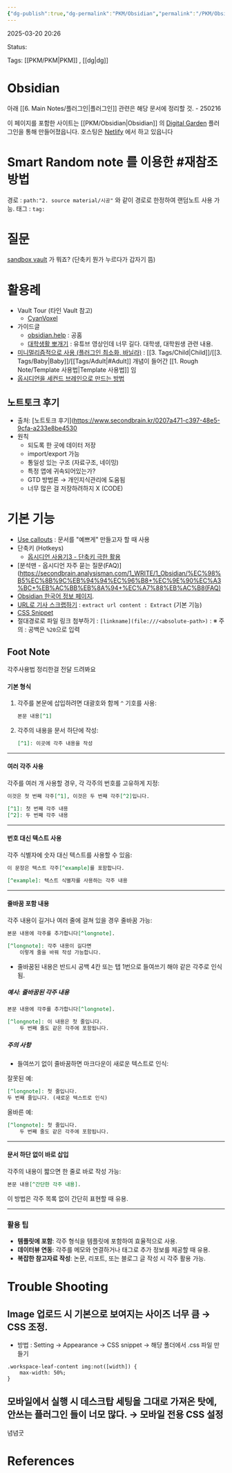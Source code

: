 ```yaml
---
{"dg-publish":true,"dg-permalink":"PKM/Obsidian","permalink":"/PKM/Obsidian/"}
---
```



2025-03-20 20:26

Status: 

Tags: [[PKM/PKM\|PKM]] , [[dg\|dg]] 

# Obsidian
아래 [[6. Main Notes/플러그인\|플러그인]] 관련은 해당 문서에 정리할 것. - 250216

이 페이지를 포함한 사이트는 [[PKM/Obsidian\|Obsidian]] 의 [Digital Garden](https://dg-docs.ole.dev/) 플러그인을 통해 만들어졌읍니다. 호스팅은 [Netlify](https://app.netlify.com/) 에서 하고 있읍니다

# Smart Random note 를 이용한 #재참조 방법
경로 : `path:"2. source material/시공"` 와 같이 경로로 한정하여 랜덤노트 사용 가능.
태그 : `tag:` 
# 질문
[sandbox vault](https://forum.obsidian.md/t/how-to-open-sandbox-vault/50028) 가 뭐죠? (단축키 뭔가 누르다가 갑자기 뜸)

# 활용례
- Vault Tour (타인 Vault 참고)
	- [CyanVoxel](https://www.youtube.com/watch?v=rAkerV8rlow)
- 가이드글
	- [obsidian.help](https://help.obsidian.md/Home) : 공홈
	- [대학생활 뽀개기](https://www.youtube.com/watch?v=NrwTzzSNPK8) : 유튜브 영상인데 너무 길다. 대학생, 대학원생 관련 내용.
- [미니멀리즘적으로 사용 (플러그인 최소화, 바닐라)](https://youtu.be/hSTy_BInQs8) : [[3. Tags/Child\|Child]]/[[3. Tags/Baby\|Baby]]/[[Tags/Adult\|#Adult]] 개념이 들어간 [[1. Rough Note/Template 사용법\|Template 사용법]] 임
- [옵시디언을 세컨드 브레인으로 만드는 방법](https://info.quokkanews.com/옵시디언을-세컨드-브레인으로-만드는-방법/) 
## 노트토크 후기
- 출처: [노트토크 후기](https://www.secondbrain.kr/0207a471-c397-48e5-9cfa-a233e8be4530
- 원칙
    - 되도록 한 곳에 데이터 저장
	- import/export 가능
	- 통일성 있는 구조 (자료구조, 네이밍)
	- 특정 앱에 귀속되어있는가?
	- GTD 방법론 → 개인지식관리에 도움됨
	- 너무 많은 걸 저장하려하지 X (CODE)

# 기본 기능
- [Use callouts](https://help.obsidian.md/How+to/Use+callouts) : 문서를 "예쁘게" 만들고자 할 때 사용
- 단축키 (Hotkeys)
	- [옵시디언 사용기3 - 단축키 극한 활용](https://kexplain.com/15)
- [분석맨 - 옵시디언 자주 묻는 질문(FAQ)](https://secondbrain.analysisman.com/1_WRITE/1_Obsidian/%EC%98%B5%EC%8B%9C%EB%94%94%EC%96%B8+%EC%9E%90%EC%A3%BC+%EB%AC%BB%EB%8A%94+%EC%A7%88%EB%AC%B8(FAQ)  
- [Obsidian 한국어 정보 페이지](https://publish.obsidian.md/help-ko/%EB%85%B8%ED%8A%B8%EC%99%80+%ED%8C%8C%EC%9D%BC+%EC%97%B0%EA%B2%B0%ED%95%98%EA%B8%B0/%EB%B3%84%EC%B9%AD). 
- [URL로 기사 스크랩하기](https://junggam2.tistory.com/43) : ``extract url content : Extract`` (기본 기능)
- [CSS Snippet](https://m.cafe.naver.com/ca-fe/web/cafes/obsidianary/articles/8325?tc=shared_link&useCafeId=false&or=nid.naver.com&buid=28feaaf8-43de-43ce-b674-83bc3e27de1e&art=ZXh0ZXJuYWwtc2VydmljZS1uYXZlci1ldGMtZm9yLWNvbW1lbnQ.eyJ0eXAiOiJKV1QiLCJhbGciOiJIUzI1NiJ9.eyJjYWZlVHlwZSI6IkNBRkVfSUQiLCJhcnRpY2xlSWQiOjgzMjUsImlzc3VlZEF0IjoxNzI3ODcwMjk0NjAwLCJjYWZlSWQiOjMwNTM3NDQ4fQ.J8ly4JzAmKo6_rKTD1F4g4GSJ-_hz4IWBZO_om2bZrs) 
- 절대경로로 파일 링크 첨부하기 : `[linkname](file:///<absolute-path>)` : ※ 주의 : 공백은 `%20`으로 입력

## Foot Note
각주사용법 정리한걸 전달 드려봐요

#### **기본 형식**

1. 각주를 본문에 삽입하려면 대괄호와 함께 `^` 기호를 사용:
    
    ```markdown
    본문 내용[^1]
    ```
    
2. 각주의 내용을 문서 하단에 작성:
    
    ```markdown
    [^1]: 이곳에 각주 내용을 작성
    ```
    

---

#### **여러 각주 사용**

각주를 여러 개 사용할 경우, 각 각주의 번호를 고유하게 지정:

```markdown
이것은 첫 번째 각주[^1], 이것은 두 번째 각주[^2]입니다.

[^1]: 첫 번째 각주 내용
[^2]: 두 번째 각주 내용
```

---

#### **번호 대신 텍스트 사용**

각주 식별자에 숫자 대신 텍스트를 사용할 수 있음:

```markdown
이 문장은 텍스트 각주[^example]를 포함합니다.

[^example]: 텍스트 식별자를 사용하는 각주 내용
```

---

#### **줄바꿈 포함 내용**

각주 내용이 길거나 여러 줄에 걸쳐 있을 경우 줄바꿈 가능:

```markdown
본문 내용에 각주를 추가합니다[^longnote].

[^longnote]: 각주 내용이 길다면
    이렇게 줄을 바꿔 작성 가능합니다.
```

- 줄바꿈된 내용은 반드시 공백 4칸 또는 탭 1번으로 들여쓰기 해야 같은 각주로 인식됨.

##### 예시: 줄바꿈된 각주 내용

```markdown
본문 내용에 각주를 추가합니다[^longnote].

[^longnote]: 이 내용은 첫 줄입니다.
    두 번째 줄도 같은 각주에 포함됩니다.
```

##### 주의 사항

- 들여쓰기 없이 줄바꿈하면 마크다운이 새로운 텍스트로 인식:

잘못된 예:

```markdown
[^longnote]: 첫 줄입니다.
두 번째 줄입니다. (새로운 텍스트로 인식)
```

올바른 예:

```markdown
[^longnote]: 첫 줄입니다.
    두 번째 줄도 같은 각주에 포함됩니다.
```

---

#### **문서 하단 없이 바로 삽입**

각주의 내용이 짧으면 한 줄로 바로 작성 가능:

```markdown
본문 내용[^간단한 각주 내용].
```

이 방법은 각주 목록 없이 간단히 표현할 때 유용.

---

### 활용 팁
- **템플릿에 포함**: 각주 형식을 템플릿에 포함하여 효율적으로 사용.
- **데이터뷰 연동**: 각주를 메모와 연결하거나 태그로 추가 정보를 제공할 때 유용.
- **복잡한 참고자료 작성**: 논문, 리포트, 또는 블로그 글 작성 시 각주 활용 가능.
# Trouble Shooting
## Image 업로드 시 기본으로 보여지는 사이즈 너무 큼 → CSS 조정. 
- 방법 : Setting → Appearance → CSS snippet → 해당 폴더에서 .css 파일 만들기
```
.workspace-leaf-content img:not([width]) {
    max-width: 50%;
}
```

## 모바일에서 실행 시 데스크탑 세팅을 그대로 가져온 탓에, 안쓰는 플러그인 들이 너모 많다. → 모바일 전용 CSS 설정
념념굿

# References
